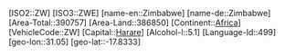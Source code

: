 ﻿---
location: [-17.8333,31.05]
type: Country
tags:
- geo/Country

SpocWebEntityId: 27064
isDeleted: false
confidential: public

---
[ISO2::ZW]
[ISO3::ZWE]
[name-en::Zimbabwe]
[name-de::Zimbabwe]
[Area-Total::390757]
[Area-Land::386850]
[Continent::[Africa](geo/Continent/Africa.md)]
[VehicleCode::ZW]
[Capital::[Harare](geo/Continent/Africa/Zimbabwe/Harare.md)]
[Alcohol-l::5.1]
[Language-Id::499]
[geo-lon::31.05]
[geo-lat::-17.8333]

